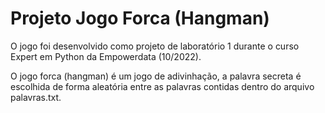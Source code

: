 # Projeto Jogo Forca (Hangman)


O jogo foi desenvolvido como projeto de laboratório 1 durante o curso Expert em Python da Empowerdata (10/2022).

O jogo forca (hangman) é um jogo de adivinhação, a palavra secreta é escolhida de forma aleatória entre as palavras contidas dentro do arquivo palavras.txt.


